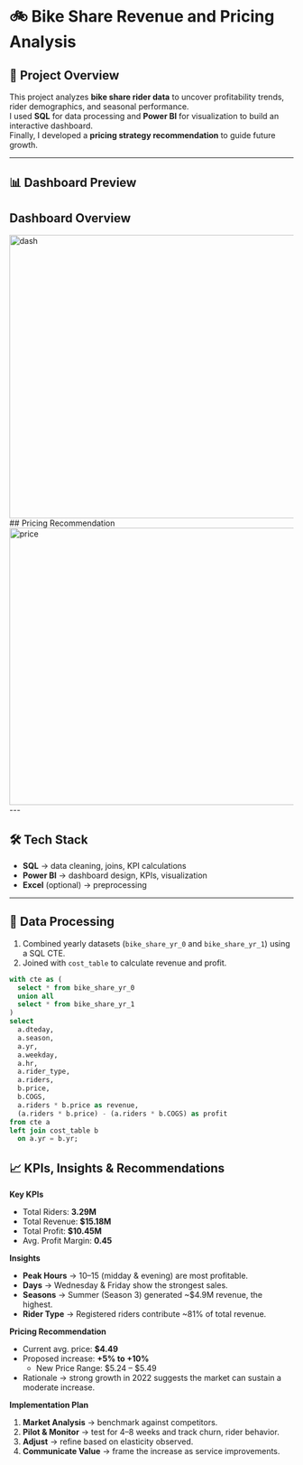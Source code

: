 # 🚲 Bike Share Revenue and Pricing Analysis

## 📌 Project Overview
This project analyzes **bike share rider data** to uncover profitability trends, rider demographics, and seasonal performance.  
I used **SQL** for data processing and **Power BI** for visualization to build an interactive dashboard.  
Finally, I developed a **pricing strategy recommendation** to guide future growth.  

---

## 📊 Dashboard Preview

## Dashboard Overview
<img width="908" height="502" alt="dash" src="https://github.com/user-attachments/assets/2f57030f-8289-4562-8e33-c439fad32952" />
## Pricing Recommendation
<img width="868" height="491" alt="price" src="https://github.com/user-attachments/assets/4307e29a-6d17-4878-b9da-1af430feb22c" />
---

## 🛠️ Tech Stack
- **SQL** → data cleaning, joins, KPI calculations  
- **Power BI** → dashboard design, KPIs, visualization  
- **Excel** (optional) → preprocessing  

---

## 📂 Data Processing
1. Combined yearly datasets (`bike_share_yr_0` and `bike_share_yr_1`) using a SQL CTE.  
2. Joined with `cost_table` to calculate revenue and profit.  

```sql
with cte as (
  select * from bike_share_yr_0
  union all
  select * from bike_share_yr_1
)
select
  a.dteday,
  a.season,
  a.yr,
  a.weekday,
  a.hr,
  a.rider_type,
  a.riders,
  b.price,
  b.COGS,
  a.riders * b.price as revenue,
  (a.riders * b.price) - (a.riders * b.COGS) as profit
from cte a
left join cost_table b
  on a.yr = b.yr;
```
## 📈 KPIs, Insights & Recommendations

**Key KPIs**
- Total Riders: **3.29M**  
- Total Revenue: **$15.18M**  
- Total Profit: **$10.45M**  
- Avg. Profit Margin: **0.45**  

**Insights**
- **Peak Hours** → 10–15 (midday & evening) are most profitable.  
- **Days** → Wednesday & Friday show the strongest sales.  
- **Seasons** → Summer (Season 3) generated ~$4.9M revenue, the highest.  
- **Rider Type** → Registered riders contribute ~81% of total revenue.  

**Pricing Recommendation**
- Current avg. price: **$4.49**  
- Proposed increase: **+5% to +10%**  
  - New Price Range: $5.24 – $5.49  
- Rationale → strong growth in 2022 suggests the market can sustain a moderate increase.  

**Implementation Plan**
1. **Market Analysis** → benchmark against competitors.  
2. **Pilot & Monitor** → test for 4–8 weeks and track churn, rider behavior.  
3. **Adjust** → refine based on elasticity observed.  
4. **Communicate Value** → frame the increase as service improvements.  
